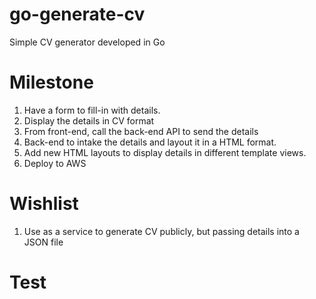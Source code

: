 # go-generate-cv

Simple CV generator developed in Go

# Milestone

1. Have a form to fill-in with details.
2. Display the details in CV format
3. From front-end, call the back-end API to send the details
4. Back-end to intake the details and layout it in a HTML format.
5. Add new HTML layouts to display details in different template views.
6. Deploy to AWS

# Wishlist

1. Use as a service to generate CV publicly, but passing details into a JSON file

# Test

